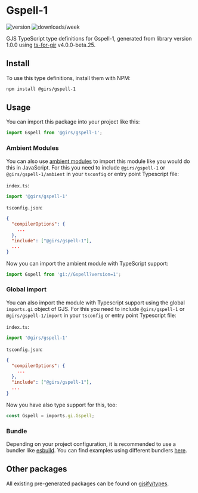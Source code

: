 
# Gspell-1

![version](https://img.shields.io/npm/v/@girs/gspell-1)
![downloads/week](https://img.shields.io/npm/dw/@girs/gspell-1)


GJS TypeScript type definitions for Gspell-1, generated from library version 1.0.0 using [ts-for-gir](https://github.com/gjsify/ts-for-gir) v4.0.0-beta.25.

## Install

To use this type definitions, install them with NPM:
```bash
npm install @girs/gspell-1
```

## Usage

You can import this package into your project like this:
```ts
import Gspell from '@girs/gspell-1';
```

### Ambient Modules

You can also use [ambient modules](https://github.com/gjsify/ts-for-gir/tree/main/packages/cli#ambient-modules) to import this module like you would do this in JavaScript.
For this you need to include `@girs/gspell-1` or `@girs/gspell-1/ambient` in your `tsconfig` or entry point Typescript file:

`index.ts`:
```ts
import '@girs/gspell-1'
```

`tsconfig.json`:
```json
{
  "compilerOptions": {
    ...
  },
  "include": ["@girs/gspell-1"],
  ...
}
```

Now you can import the ambient module with TypeScript support: 

```ts
import Gspell from 'gi://Gspell?version=1';
```

### Global import

You can also import the module with Typescript support using the global `imports.gi` object of GJS.
For this you need to include `@girs/gspell-1` or `@girs/gspell-1/import` in your `tsconfig` or entry point Typescript file:

`index.ts`:
```ts
import '@girs/gspell-1'
```

`tsconfig.json`:
```json
{
  "compilerOptions": {
    ...
  },
  "include": ["@girs/gspell-1"],
  ...
}
```

Now you have also type support for this, too:

```ts
const Gspell = imports.gi.Gspell;
```

### Bundle

Depending on your project configuration, it is recommended to use a bundler like [esbuild](https://esbuild.github.io/). You can find examples using different bundlers [here](https://github.com/gjsify/ts-for-gir/tree/main/examples).

## Other packages

All existing pre-generated packages can be found on [gjsify/types](https://github.com/gjsify/types).

